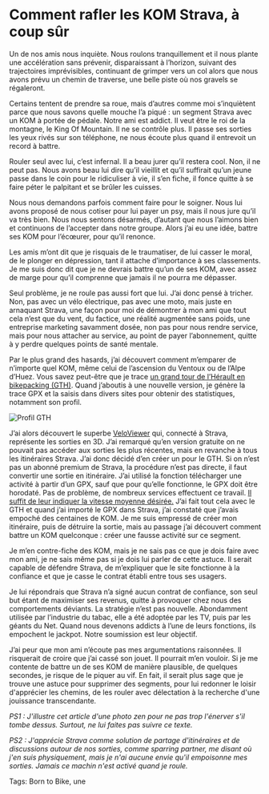 # Comment rafler les KOM Strava, à coup sûr

Un de nos amis nous inquiète. Nous roulons tranquillement et il nous plante une accélération sans prévenir, disparaissant à l’horizon, suivant des trajectoires imprévisibles, continuant de grimper vers un col alors que nous avons prévu un chemin de traverse, une belle piste où nos gravels se régaleront.<span id="more-57618"></span>

Certains tentent de prendre sa roue, mais d’autres comme moi s’inquiètent parce que nous savons quelle mouche l’a piqué : un segment Strava avec un KOM à portée de pédale. Notre ami est addict. Il veut être le roi de la montagne, le King Of Mountain. Il ne se contrôle plus. Il passe ses sorties les yeux rivés sur son téléphone, ne nous écoute plus quand il entrevoit un record à battre.

Rouler seul avec lui, c’est infernal. Il a beau jurer qu’il restera cool. Non, il ne peut pas. Nous avons beau lui dire qu’il vieillit et qu’il suffirait qu’un jeune passe dans le coin pour le ridiculiser à vie, il s’en fiche, il fonce quitte à se faire péter le palpitant et se brûler les cuisses.

Nous nous demandons parfois comment faire pour le soigner. Nous lui avons proposé de nous cotiser pour lui payer un psy, mais il nous jure qu’il va très bien. Nous nous sentons désarmés, d’autant que nous l’aimons bien et continuons de l’accepter dans notre groupe. Alors j’ai eu une idée, battre ses KOM pour l’écœurer, pour qu’il renonce.

Les amis m’ont dit que je risquais de le traumatiser, de lui casser le moral, de le plonger en dépression, tant il attache d’importance à ses classements. Je me suis donc dit que je ne devrais battre qu’un de ses KOM, avec assez de marge pour qu’il comprenne que jamais il ne pourra me dépasser.

Seul problème, je ne roule pas aussi fort que lui. J’ai donc pensé à tricher. Non, pas avec un vélo électrique, pas avec une moto, mais juste en arnaquant Strava, une façon pour moi de démontrer à mon ami que tout cela n’est que du vent, du factice, une réalité augmentée sans poids, une entreprise marketing savamment dosée, non pas pour nous rendre service, mais pour nous attacher au service, au point de payer l’abonnement, quitte à y perdre quelques points de santé mentale.

Par le plus grand des hasards, j’ai découvert comment m’emparer de n’importe quel KOM, même celui de l’ascension du Ventoux ou de l’Alpe d’Huez. Vous savez peut-être que je trace [un grand tour de l’Hérault en bikepacking (GTH)](https://tcrouzet.com/gth/). Quand j’aboutis à une nouvelle version, je génère la trace GPX et la saisis dans divers sites pour obtenir des statistiques, notamment son profil.

![Profil GTH](https://tcrouzet.com/images_tc/2020/01/veloviewer.jpg)

J’ai alors découvert le superbe [VeloViewer](https://veloviewer.com/) qui, connecté à Strava, représente les sorties en 3D. J’ai remarqué qu’en version gratuite on ne pouvait pas accéder aux sorties les plus récentes, mais en revanche à tous les itinéraires Strava. J’ai donc décidé d’en créer un pour le GTH. Si on n’est pas un abonné premium de Strava, la procédure n’est pas directe, il faut convertir une sortie en itinéraire. J’ai utilisé la fonction télécharger une activité à partir d’un GPX, sauf que pour qu’elle fonctionne, le GPX doit être horodaté. Pas de problème, de nombreux services effectuent ce travail. [Il suffit de leur indiquer la vitesse moyenne désirée.](https://gotoes.org/strava/Add_Timestamps_To_GPX.php) J’ai fait tout cela avec le GTH et quand j’ai importé le GPX dans Strava, j’ai constaté que j’avais empoché des centaines de KOM. Je me suis empressé de créer mon itinéraire, puis de détruire la sortie, mais au passage j’ai découvert comment battre un KOM quelconque : créer une fausse activité sur ce segment.

Je m’en contre-fiche des KOM, mais je ne sais pas ce que je dois faire avec mon ami, je ne sais même pas si je dois lui parler de cette astuce. Il serait capable de défendre Strava, de m’expliquer que le site fonctionne à la confiance et que je casse le contrat établi entre tous ses usagers.

Je lui répondrais que Strava n’a signé aucun contrat de confiance, son seul but étant de maximiser ses revenus, quitte à provoquer chez nous des comportements déviants. La stratégie n’est pas nouvelle. Abondamment utilisée par l’industrie du tabac, elle a été adoptée par les TV, puis par les géants du Net. Quand nous devenons addicts à l’une de leurs fonctions, ils empochent le jackpot. Notre soumission est leur objectif.

J’ai peur que mon ami n’écoute pas mes argumentations raisonnées. Il risquerait de croire que j’ai cassé son jouet. Il pourrait m’en vouloir. Si je me contente de battre un de ses KOM de manière plausible, de quelques secondes, je risque de le piquer au vif. En fait, il serait plus sage que je trouve une astuce pour supprimer des segments, pour lui redonner le loisir d'apprécier les chemins, de les rouler avec délectation à la recherche d'une jouissance transcendante.

*PS1 : J'illustre cet article d'une photo zen pour ne pas trop l'énerver s'il tombe dessus. Surtout, ne lui faites pas suivre ce texte.*

*PS2 : J'apprécie Strava comme solution de partage d'itinéraires et de discussions autour de nos sorties, comme sparring partner, me disant où j'en suis physiquement, mais je n'ai aucune envie qu'il empoisonne mes sorties. Jamais ce machin n'est activé quand je roule.*

Tags: Born to Bike, une